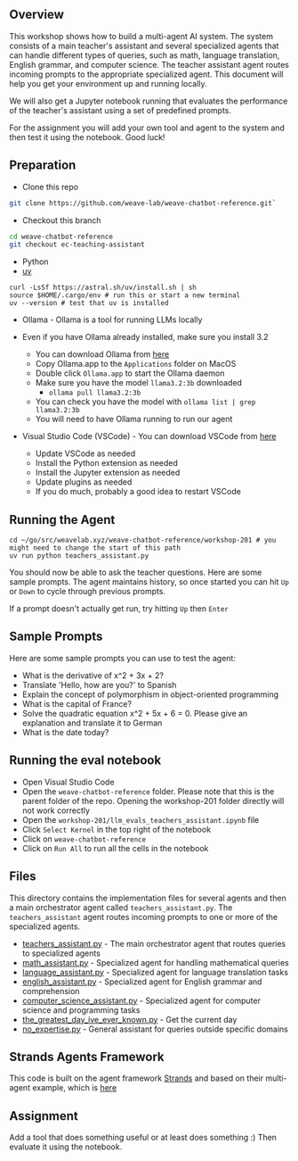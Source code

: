 ## Overview

This workshop shows how to build a multi-agent AI system. The system consists of a main teacher's assistant and several
specialized agents that can handle different types of queries, such as math, language translation, English
grammar, and computer science. The teacher assistant agent routes incoming prompts to the appropriate specialized agent.
This document will help you get your environment up and running locally.

We will also get a Jupyter notebook running that evaluates the performance of the teacher's assistant using a set of
predefined prompts.

For the assignment you will add your own tool and agent to the system and then test it using the notebook. Good luck!

## Preparation

- Clone this repo

```bash
git clone https://github.com/weave-lab/weave-chatbot-reference.git`
````

- Checkout this branch

```bash
cd weave-chatbot-reference
git checkout ec-teaching-assistant
````

- Python
- [uv](https://docs.astral.sh/uv/getting-started/installation/)

```
curl -LsSf https://astral.sh/uv/install.sh | sh
source $HOME/.cargo/env # run this or start a new terminal
uv --version # test that uv is installed
```

- Ollama - Ollama is a tool for running LLMs locally
- Even if you have Ollama already installed, make sure you install 3.2
    - You can download Ollama from [here](https://ollama.com/download)
    - Copy Ollama.app to the `Applications` folder on MacOS
    - Double click `Ollama.app` to start the Ollama daemon
    - Make sure you have the model `llama3.2:3b` downloaded
        - `ollama pull llama3.2:3b`
    - You can check you have the model with `ollama list | grep llama3.2:3b`
    - You will need to have Ollama running to run our agent

- Visual Studio Code (VSCode) - You can download VSCode from [here](https://code.visualstudio.com/Download)
    - Update VSCode as needed
    - Install the Python extension as needed
    - Install the Jupyter extension as needed
    - Update plugins as needed
    - If you do much, probably a good idea to restart VSCode

## Running the Agent

```
cd ~/go/src/weavelab.xyz/weave-chatbot-reference/workshop-201 # you might need to change the start of this path
uv run python teachers_assistant.py
```

You should now be able to ask the teacher questions. Here are some sample prompts. The agent maintains history, so once
started you can hit `Up` or `Down` to cycle through previous prompts.

If a prompt doesn't actually get run, try hitting `Up` then `Enter`

## Sample Prompts

Here are some sample prompts you can use to test the agent:

- What is the derivative of x^2 + 3x + 2?
- Translate 'Hello, how are you?' to Spanish
- Explain the concept of polymorphism in object-oriented programming
- What is the capital of France?
- Solve the quadratic equation x^2 + 5x + 6 = 0. Please give an explanation and translate it to German
- What is the date today?

## Running the eval notebook

- Open Visual Studio Code
- Open the `weave-chatbot-reference` folder. Please note that this is the parent folder of the repo. Opening the
  workshop-201 folder directly will not work correctly
- Open the `workshop-201/llm_evals_teachers_assistant.ipynb` file
- Click `Select Kernel` in the top right of the notebook
- Click on `weave-chatbot-reference`
- Click on `Run All` to run all the cells in the notebook

## Files

This directory contains the implementation files for several agents and then a main orchestrator agent called
`teachers_assistant.py`. The `teachers_assistant` agent routes incoming prompts to one or more of the specialized
agents.

- [teachers_assistant.py](teachers_assistant.py) - The main orchestrator agent that routes queries to specialized agents
- [math_assistant.py](math_assistant.py) - Specialized agent for handling mathematical queries
- [language_assistant.py](language_assistant.py) - Specialized agent for language translation tasks
- [english_assistant.py](english_assistant.py) - Specialized agent for English grammar and comprehension
- [computer_science_assistant.py](computer_science_assistant.py) - Specialized agent for computer science and
  programming tasks
- [the_greatest_day_ive_ever_known.py](the_greatest_day_ive_ever_known.py) - Get the current day
- [no_expertise.py](no_expertise.py) - General assistant for queries outside specific domains

## Strands Agents Framework

This code is built on the agent framework [Strands](https://strandsagents.com/latest/) and based on their multi-agent
example, which is [here](multi_agent_example.md)

## Assignment

Add a tool that does something useful or at least does something :) Then evaluate it using the notebook.